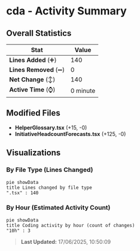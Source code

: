 # cda - Activity Summary 

## Overall Statistics

| Stat                   | Value                                                             |
| ---------------------- | ----------------------------------------------------------------- |
| **Lines Added** (➕)   | 140                                          |
| **Lines Removed** (➖) | 0                                        |
| **Net Change** (↕)    | 140                |
| **Active Time** (⌚)   | 0 minute |


## Modified Files
- **HelperGlossary.tsx** (+15, -0)
- **InitiativeHeadcountForecasts.tsx** (+125, -0)

## Visualizations

### By File Type (Lines Changed)

```mermaid
pie showData
title Lines changed by file type
".tsx" : 140
```

### By Hour (Estimated Activity Count)

```mermaid
pie showData
title Coding activity by hour (count of changes)
"10h" : 3
```


> **Last Updated:** 17/06/2025, 10:50:09